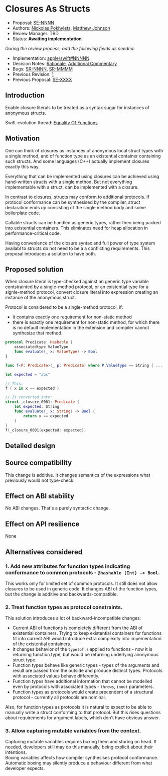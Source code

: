 # Closures As Structs

* Proposal: [SE-NNNN](NNNN-closures-as-structs.md)
* Authors: [Nickolas Pokhylets](https://github.com/nickolas-pohilets), [Matthew Johnson](https://github.com/anandabits)
* Review Manager: TBD
* Status: **Awaiting implementation**

*During the review process, add the following fields as needed:*

* Implementation: [apple/swift#NNNNN](https://github.com/apple/swift/pull/NNNNN)
* Decision Notes: [Rationale](https://forums.swift.org/), [Additional Commentary](https://forums.swift.org/)
* Bugs: [SR-NNNN](https://bugs.swift.org/browse/SR-NNNN), [SR-MMMM](https://bugs.swift.org/browse/SR-MMMM)
* Previous Revision: [1](https://github.com/apple/swift-evolution/blob/...commit-ID.../proposals/NNNN-filename.md)
* Previous Proposal: [SE-XXXX](XXXX-filename.md)

## Introduction

Enable closure literals to be treated as a syntax sugar for instances of anonymous structs.

Swift-evolution thread: [Equality Of Functions](https://forums.swift.org/t/equality-of-functions/30295)

## Motivation

One can think of closures as instances of anonymous local struct types with a single method, and of function type as an existential container containing such structs. And some languages (C++) actually implement closures exactly this way.

Everything that can be implemented using closures can be achieved using hand-written structs with a single method. But not everything implementable with a struct, can be implemented with a closure.

In contrast to closures, structs may conform to additional protocols. If protocol conformance can be synthesised by the compiler, struct declaration ends up consisting of the single method body and some boilerplate code.

Callable structs can be handled as generic types, rather then being packed into existential containers. This eliminates need for heap allocation in performance-critical code.

Having convenience of the closure syntax and full power of type system availabl to structs do not need to be a a conflicting requirements. This proposal introduces a solution to have both. 

## Proposed solution

When closure literal is type-checked against an generic type variable contstrainted by a single-method protocol, or an existential type for a signle-method protocol, convert closure literal into expression creating an instance of the anonymous struct.

Protocol is considered to be a single-method protocol, if:

* it contains exactly one requirement for non-static method
* there is exactly one requirement for non-static method, for which there is no default implementation in the extension and compiler cannot synthesize that method.

```swift
protocol Predicate: Hashable {
    associatedtype ValueType
    func evaluate(_ x: ValueType) -> Bool
}

func f<P: Predicate>(_ p: Predicate) where P.ValueType == String { ... }

let expected = "abc"

// This:
f { x in x == expected }

// Is converted into:
struct _closure_0001: Predicate {
    let expected: String
    func evaluate(_ x: String) -> Bool {
        return x == expected
    }
}
f(_closure_0001(expected: expected))
```

## Detailed design

## Source compatibility

This change is additive. It changes semantics of the expressions what previously would not type-check. 

## Effect on ABI stability

No ABI changes. That's a purely syntactic change.

## Effect on API resilience

None

## Alternatives considered

### 1. Add new attributes for function types indicating conformance to common protocols - `@hashable (Int) -> Bool`.

This works only for limited set of common protocols. It still does not allow closures to be used in generic code. It changes ABI of the function types, but the change is additive and backwards-compatible.

### 2. Treat function types as protocol constraints.

This solution introduces a lot of backward-incompatible changes:

* Current ABI of functions is completely different from the ABI of existential containers. Trying to keep existential containers for functions fit into current ABI would introduce extra complexity into impementation of the existential containers.
* It changes behavior of the `type(of:)` applied to functions - now it is returning function type, but would be returning underlying anonymous struct type.
* Function types behave like generic types - types of the arguments and result are passed from the outside and produce distinct types. Protocols with associated values behave differently.
* Function types have additional information that cannot be modelled even by protocols with associated types - `throws`, `inout` parameters.
* Function types as protocols would create precendent of a structural protocol - currently all protocols are nominal. 

Also, for function types as protocols it is natural to expect to be able to manually write a struct conforming to that protocol. But this rises questions about requirements for argument labels, which don't have obvious answer.

### 3. Allow capturing mutable variables from the context.

Capturing mutable variables requires boxing them and storing on head. If needed, developers still may do this manually, being explicit about their intentions.   
Boxing variables affects how compiler synthesises protocol conformance. Automatic boxing may silently produce a behaviour different from what developer expects.  
